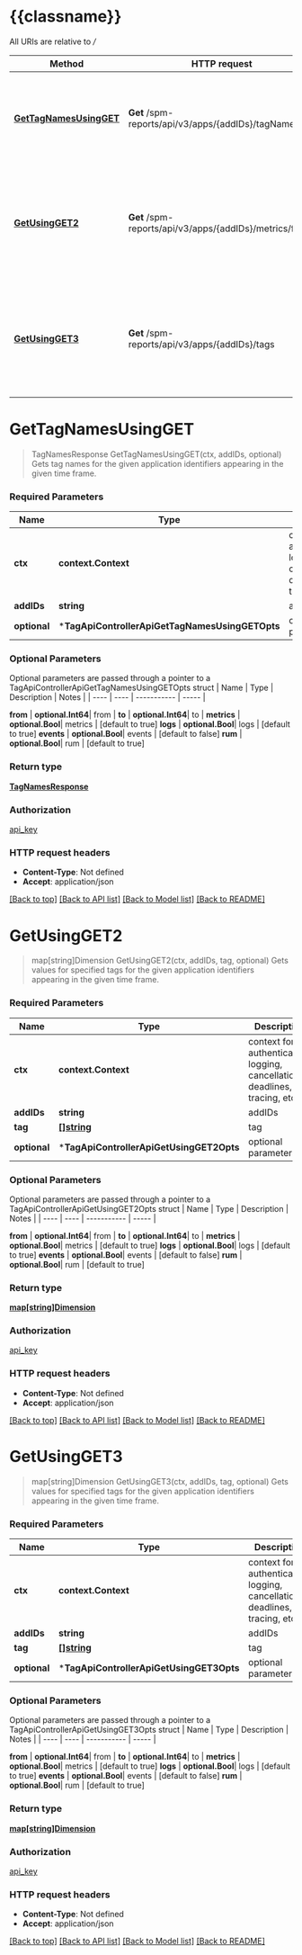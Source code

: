 # {{classname}}

All URIs are relative to */*

| Method                                                                | HTTP request                                              | Description                                                                                             |
| --------------------------------------------------------------------- | --------------------------------------------------------- | ------------------------------------------------------------------------------------------------------- |
| [**GetTagNamesUsingGET**](TagApiControllerApi.md#GetTagNamesUsingGET) | **Get** /spm-reports/api/v3/apps/{addIDs}/tagNames        | Gets tag names for the given application identifiers appearing in the given time frame.                 |
| [**GetUsingGET2**](TagApiControllerApi.md#GetUsingGET2)               | **Get** /spm-reports/api/v3/apps/{addIDs}/metrics/filters | Gets values for specified tags for the given application identifiers appearing in the given time frame. |
| [**GetUsingGET3**](TagApiControllerApi.md#GetUsingGET3)               | **Get** /spm-reports/api/v3/apps/{addIDs}/tags            | Gets values for specified tags for the given application identifiers appearing in the given time frame. |

# **GetTagNamesUsingGET**
> TagNamesResponse GetTagNamesUsingGET(ctx, addIDs, optional)
Gets tag names for the given application identifiers appearing in the given time frame.

### Required Parameters

| Name         | Type                                            | Description                                                                 | Notes                |
| ------------ | ----------------------------------------------- | --------------------------------------------------------------------------- | -------------------- |
| **ctx**      | **context.Context**                             | context for authentication, logging, cancellation, deadlines, tracing, etc. |
| **addIDs**   | **string**                                      | addIDs                                                                      |
| **optional** | ***TagApiControllerApiGetTagNamesUsingGETOpts** | optional parameters                                                         | nil if no parameters |

### Optional Parameters
Optional parameters are passed through a pointer to a TagApiControllerApiGetTagNamesUsingGETOpts struct
| Name | Type | Description | Notes |
| ---- | ---- | ----------- | ----- |

 **from** | **optional.Int64**| from |
 **to** | **optional.Int64**| to |
 **metrics** | **optional.Bool**| metrics | [default to true]
 **logs** | **optional.Bool**| logs | [default to true]
 **events** | **optional.Bool**| events | [default to false]
 **rum** | **optional.Bool**| rum | [default to true]

### Return type

[**TagNamesResponse**](TagNamesResponse.md)

### Authorization

[api_key](../README.md#api_key)

### HTTP request headers

 - **Content-Type**: Not defined
 - **Accept**: application/json

[[Back to top]](#) [[Back to API list]](../README.md#documentation-for-api-endpoints) [[Back to Model list]](../README.md#documentation-for-models) [[Back to README]](../README.md)

# **GetUsingGET2**
> map[string]Dimension GetUsingGET2(ctx, addIDs, tag, optional)
Gets values for specified tags for the given application identifiers appearing in the given time frame.

### Required Parameters

| Name         | Type                                     | Description                                                                 | Notes                |
| ------------ | ---------------------------------------- | --------------------------------------------------------------------------- | -------------------- |
| **ctx**      | **context.Context**                      | context for authentication, logging, cancellation, deadlines, tracing, etc. |
| **addIDs**   | **string**                               | addIDs                                                                      |
| **tag**      | [**[]string**](string.md)                | tag                                                                         |
| **optional** | ***TagApiControllerApiGetUsingGET2Opts** | optional parameters                                                         | nil if no parameters |

### Optional Parameters
Optional parameters are passed through a pointer to a TagApiControllerApiGetUsingGET2Opts struct
| Name | Type | Description | Notes |
| ---- | ---- | ----------- | ----- |


 **from** | **optional.Int64**| from |
 **to** | **optional.Int64**| to |
 **metrics** | **optional.Bool**| metrics | [default to true]
 **logs** | **optional.Bool**| logs | [default to true]
 **events** | **optional.Bool**| events | [default to false]
 **rum** | **optional.Bool**| rum | [default to true]

### Return type

[**map[string]Dimension**](Dimension.md)

### Authorization

[api_key](../README.md#api_key)

### HTTP request headers

 - **Content-Type**: Not defined
 - **Accept**: application/json

[[Back to top]](#) [[Back to API list]](../README.md#documentation-for-api-endpoints) [[Back to Model list]](../README.md#documentation-for-models) [[Back to README]](../README.md)

# **GetUsingGET3**
> map[string]Dimension GetUsingGET3(ctx, addIDs, tag, optional)
Gets values for specified tags for the given application identifiers appearing in the given time frame.

### Required Parameters

| Name         | Type                                     | Description                                                                 | Notes                |
| ------------ | ---------------------------------------- | --------------------------------------------------------------------------- | -------------------- |
| **ctx**      | **context.Context**                      | context for authentication, logging, cancellation, deadlines, tracing, etc. |
| **addIDs**   | **string**                               | addIDs                                                                      |
| **tag**      | [**[]string**](string.md)                | tag                                                                         |
| **optional** | ***TagApiControllerApiGetUsingGET3Opts** | optional parameters                                                         | nil if no parameters |

### Optional Parameters
Optional parameters are passed through a pointer to a TagApiControllerApiGetUsingGET3Opts struct
| Name | Type | Description | Notes |
| ---- | ---- | ----------- | ----- |


 **from** | **optional.Int64**| from |
 **to** | **optional.Int64**| to |
 **metrics** | **optional.Bool**| metrics | [default to true]
 **logs** | **optional.Bool**| logs | [default to true]
 **events** | **optional.Bool**| events | [default to false]
 **rum** | **optional.Bool**| rum | [default to true]

### Return type

[**map[string]Dimension**](Dimension.md)

### Authorization

[api_key](../README.md#api_key)

### HTTP request headers

 - **Content-Type**: Not defined
 - **Accept**: application/json

[[Back to top]](#) [[Back to API list]](../README.md#documentation-for-api-endpoints) [[Back to Model list]](../README.md#documentation-for-models) [[Back to README]](../README.md)

